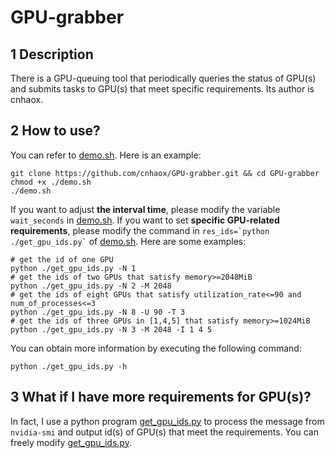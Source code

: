 # GPU-grabber


## 1 Description

There is a GPU-queuing tool that periodically queries the status of GPU(s) and submits tasks to GPU(s) that meet specific requirements. Its author is cnhaox.


## 2 How to use?

You can refer to [demo.sh](demo.sh). Here is an example: 

```shell
git clone https://github.com/cnhaox/GPU-grabber.git && cd GPU-grabber
chmod +x ./demo.sh
./demo.sh
```

If you want to adjust **the interval time**, please modify the variable `wait_seconds` in [demo.sh](demo.sh). If you want to set **specific GPU-related requirements**, please modify the command in `` res_ids=`python ./get_gpu_ids.py` `` of [demo.sh](demo.sh). Here are some examples: 

```shell
# get the id of one GPU
python ./get_gpu_ids.py -N 1
# get the ids of two GPUs that satisfy memory>=2048MiB
python ./get_gpu_ids.py -N 2 -M 2048
# get the ids of eight GPUs that satisfy utilization_rate<=90 and num_of_processes<=3
python ./get_gpu_ids.py -N 8 -U 90 -T 3
# get the ids of three GPUs in [1,4,5] that satisfy memory>=1024MiB 
python ./get_gpu_ids.py -N 3 -M 2048 -I 1 4 5
```

You can obtain more information by executing the following command:

```shell
python ./get_gpu_ids.py -h
```


## 3 What if I have more requirements for GPU(s)? 

In fact, I use a python program [get_gpu_ids.py](get_gpu_ids.py) to process the message from `nvidia-smi` and output id(s) of GPU(s) that meet the requirements. You can freely modify [get_gpu_ids.py](get_gpu_ids.py).